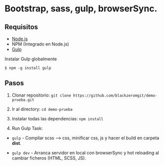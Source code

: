 # Bootstrap, sass, gulp, browserSync.

## Requisitos
- [Node.js](https://nodejs.org/en/download/ "Node Js")
- NPM (Integrado en Node.js)
- [Gulp](https://gulpjs.com/ "Gulp")

Instalar Gulp globalmente

    $ npm -g install gulp

## Pasos

1. Clonar repositorio:
`git clone https://github.com/blackzeromgit/demo-prueba.git`

2. Ir al directory:
`cd demo-prueba`

3. Instalar todas las dependencias:
`npm install`

4. Run Gulp Task:
  - `gulp`      - Compilar scss --> css, minificar css, js y hacer el build en carpeta **dist**.

  - `gulp dev`  - Arranca servidor en local con browserSync y hot reloading al cambiar ficheros (HTML, SCSS, JS).
